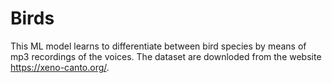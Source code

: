 # Birds

This ML model learns to differentiate between bird species by means of mp3 recordings of the voices.
The dataset are downloded from the website https://xeno-canto.org/.
